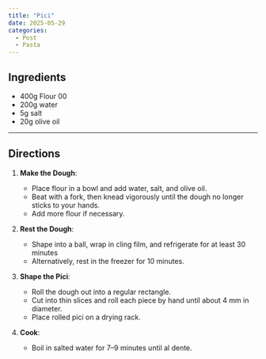 ```yaml
---
title: "Pici"  
date: 2025-05-29 
categories:  
  - Post  
  - Pasta  
---
```


## Ingredients  

- 400g Flour 00  
- 200g water  
- 5g salt  
- 20g olive oil  

---

## Directions  

1. **Make the Dough**:  
   - Place flour in a bowl and add water, salt, and olive oil.  
   - Beat with a fork, then knead vigorously until the dough no longer sticks to your hands.  
   - Add more flour if necessary.

2. **Rest the Dough**:  
   - Shape into a ball, wrap in cling film, and refrigerate for at least 30 minutes  
   - Alternatively, rest in the freezer for 10 minutes.

3. **Shape the Pici**:  
   - Roll the dough out into a regular rectangle.  
   - Cut into thin slices and roll each piece by hand until about 4 mm in diameter.  
   - Place rolled pici on a drying rack.

4. **Cook**:  
   - Boil in salted water for 7–9 minutes until al dente.
